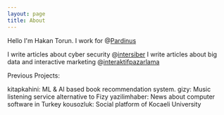 ```yaml
---
layout: page
title: About
---
```


Hello I'm Hakan Torun. I work for @<a href="https://www.pardinus.com">Pardinus</a>

I write articles about cyber security @<a href="https://www.intersiber.com">intersiber</a>
I write articles about big data and interactive marketing @<a href="http://www.interaktifpazarlama.co">interaktifpazarlama</a>

Previous Projects:

kitapkahini: ML & AI based book recommendation system.
gizy: Music listening service alternative to Fizy
yazilimhaber: News about computer software in Turkey
kousozluk: Social platform of Kocaeli University
